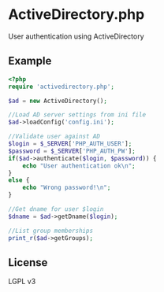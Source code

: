 ActiveDirectory.php
===================

User authentication using ActiveDirectory

Example
-------
```php
<?php
require 'activedirectory.php';

$ad = new ActiveDirectory();

//Load AD server settings from ini file
$ad->loadConfig('config.ini');

//Validate user against AD
$login = $_SERVER['PHP_AUTH_USER'];
$password = $_SERVER['PHP_AUTH_PW'];
if($ad->authenticate($login, $password)) {
	echo "User authentication ok\n";
}
else {
	echo "Wrong password!\n";
}

//Get dname for user $login
$dname = $ad->getDname($login);

//List group memberships
print_r($ad->getGroups);

```

License
-------
LGPL v3
